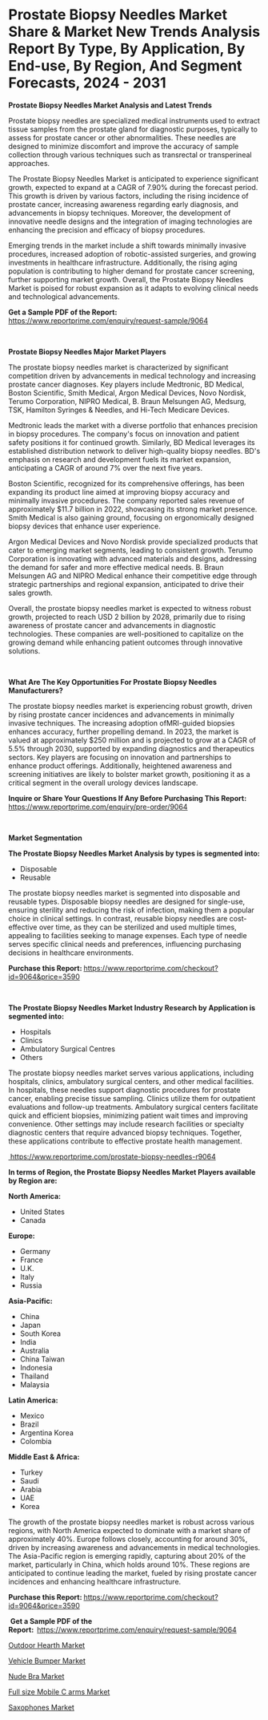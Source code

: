 <p><h1>Prostate Biopsy Needles Market Share & Market New Trends Analysis Report By Type, By Application, By End-use, By Region, And Segment Forecasts, 2024 - 2031</h1></p><p><strong>Prostate Biopsy Needles Market Analysis and Latest Trends</strong></p>
<p><p>Prostate biopsy needles are specialized medical instruments used to extract tissue samples from the prostate gland for diagnostic purposes, typically to assess for prostate cancer or other abnormalities. These needles are designed to minimize discomfort and improve the accuracy of sample collection through various techniques such as transrectal or transperineal approaches. </p><p>The Prostate Biopsy Needles Market is anticipated to experience significant growth, expected to expand at a CAGR of 7.90% during the forecast period. This growth is driven by various factors, including the rising incidence of prostate cancer, increasing awareness regarding early diagnosis, and advancements in biopsy techniques. Moreover, the development of innovative needle designs and the integration of imaging technologies are enhancing the precision and efficacy of biopsy procedures. </p><p>Emerging trends in the market include a shift towards minimally invasive procedures, increased adoption of robotic-assisted surgeries, and growing investments in healthcare infrastructure. Additionally, the rising aging population is contributing to higher demand for prostate cancer screening, further supporting market growth. Overall, the Prostate Biopsy Needles Market is poised for robust expansion as it adapts to evolving clinical needs and technological advancements.</p></p>
<p><strong>Get a Sample PDF of the Report:&nbsp;</strong> <a href="https://www.reportprime.com/enquiry/request-sample/9064?utm_campaign=100&utm_medium=2&utm_source=Github&utm_content=ia&utm_term=16112024&utm_id=prostate-biopsy-needles">https://www.reportprime.com/enquiry/request-sample/9064</a></p>
<p>&nbsp;</p>
<p><strong>Prostate Biopsy Needles Major Market Players</strong></p>
<p><p>The prostate biopsy needles market is characterized by significant competition driven by advancements in medical technology and increasing prostate cancer diagnoses. Key players include Medtronic, BD Medical, Boston Scientific, Smith Medical, Argon Medical Devices, Novo Nordisk, Terumo Corporation, NIPRO Medical, B. Braun Melsungen AG, Medsurg, TSK, Hamilton Syringes & Needles, and Hi-Tech Medicare Devices.</p><p>Medtronic leads the market with a diverse portfolio that enhances precision in biopsy procedures. The company's focus on innovation and patient safety positions it for continued growth. Similarly, BD Medical leverages its established distribution network to deliver high-quality biopsy needles. BD's emphasis on research and development fuels its market expansion, anticipating a CAGR of around 7% over the next five years.</p><p>Boston Scientific, recognized for its comprehensive offerings, has been expanding its product line aimed at improving biopsy accuracy and minimally invasive procedures. The company reported sales revenue of approximately $11.7 billion in 2022, showcasing its strong market presence. Smith Medical is also gaining ground, focusing on ergonomically designed biopsy devices that enhance user experience.</p><p>Argon Medical Devices and Novo Nordisk provide specialized products that cater to emerging market segments, leading to consistent growth. Terumo Corporation is innovating with advanced materials and designs, addressing the demand for safer and more effective medical needs. B. Braun Melsungen AG and NIPRO Medical enhance their competitive edge through strategic partnerships and regional expansion, anticipated to drive their sales growth.</p><p>Overall, the prostate biopsy needles market is expected to witness robust growth, projected to reach USD 2 billion by 2028, primarily due to rising awareness of prostate cancer and advancements in diagnostic technologies. These companies are well-positioned to capitalize on the growing demand while enhancing patient outcomes through innovative solutions.</p></p>
<p>&nbsp;</p>
<p><strong>What Are The Key Opportunities For Prostate Biopsy Needles Manufacturers?</strong></p>
<p><p>The prostate biopsy needles market is experiencing robust growth, driven by rising prostate cancer incidences and advancements in minimally invasive techniques. The increasing adoption ofMRI-guided biopsies enhances accuracy, further propelling demand. In 2023, the market is valued at approximately $250 million and is projected to grow at a CAGR of 5.5% through 2030, supported by expanding diagnostics and therapeutics sectors. Key players are focusing on innovation and partnerships to enhance product offerings. Additionally, heightened awareness and screening initiatives are likely to bolster market growth, positioning it as a critical segment in the overall urology devices landscape.</p></p>
<p><strong>Inquire or Share Your Questions If Any Before Purchasing This Report:</strong> <a href="https://www.reportprime.com/enquiry/pre-order/9064?utm_campaign=100&utm_medium=2&utm_source=Github&utm_content=ia&utm_term=16112024&utm_id=prostate-biopsy-needles">https://www.reportprime.com/enquiry/pre-order/9064</a></p>
<p>&nbsp;</p>
<p><strong>Market Segmentation</strong></p>
<p><strong>The Prostate Biopsy Needles Market Analysis by types is segmented into:</strong></p>
<p><ul><li>Disposable</li><li>Reusable</li></ul></p>
<p><p>The prostate biopsy needles market is segmented into disposable and reusable types. Disposable biopsy needles are designed for single-use, ensuring sterility and reducing the risk of infection, making them a popular choice in clinical settings. In contrast, reusable biopsy needles are cost-effective over time, as they can be sterilized and used multiple times, appealing to facilities seeking to manage expenses. Each type of needle serves specific clinical needs and preferences, influencing purchasing decisions in healthcare environments.</p></p>
<p><strong>Purchase this Report:&nbsp;</strong><a href="https://www.reportprime.com/checkout?id=9064&price=3590&utm_campaign=100&utm_medium=2&utm_source=Github&utm_content=ia&utm_term=16112024&utm_id=prostate-biopsy-needles">https://www.reportprime.com/checkout?id=9064&price=3590</a></p>
<p>&nbsp;</p>
<p><strong>The Prostate Biopsy Needles Market Industry Research by Application is segmented into:</strong></p>
<p><ul><li>Hospitals</li><li>Clinics</li><li>Ambulatory Surgical Centres</li><li>Others</li></ul></p>
<p><p>The prostate biopsy needles market serves various applications, including hospitals, clinics, ambulatory surgical centers, and other medical facilities. In hospitals, these needles support diagnostic procedures for prostate cancer, enabling precise tissue sampling. Clinics utilize them for outpatient evaluations and follow-up treatments. Ambulatory surgical centers facilitate quick and efficient biopsies, minimizing patient wait times and improving convenience. Other settings may include research facilities or specialty diagnostic centers that require advanced biopsy techniques. Together, these applications contribute to effective prostate health management.</p></p>
<p><a href="https://www.reportprime.com/prostate-biopsy-needles-r9064?utm_campaign=100&utm_medium=2&utm_source=Github&utm_content=ia&utm_term=16112024&utm_id=prostate-biopsy-needles">&nbsp;https://www.reportprime.com/prostate-biopsy-needles-r9064</a></p>
<p><strong>In terms of Region, the Prostate Biopsy Needles Market Players available by Region are:</strong></p>
<p>
    <p> <strong> North America: </strong>
        <ul>
            <li>United States</li>
            <li>Canada</li>
        </ul>
        </p> 
    <p> <strong> Europe: </strong>
        <ul>
            <li>Germany</li>
            <li>France</li>
            <li>U.K.</li>
            <li>Italy</li>
            <li>Russia</li>
        </ul>
        </p> 
    <p> <strong> Asia-Pacific: </strong>
        <ul>
            <li>China</li>
            <li>Japan</li>
            <li>South Korea</li>
            <li>India</li>
            <li>Australia</li>
            <li>China Taiwan</li>
            <li>Indonesia</li>
            <li>Thailand</li>
            <li>Malaysia</li>
        </ul>
        </p> 
    <p> <strong> Latin America: </strong>
        <ul>
            <li>Mexico</li>
            <li>Brazil</li>
            <li>Argentina Korea</li>
            <li>Colombia</li>
        </ul>
        </p> 
    <p> <strong> Middle East & Africa: </strong>
        <ul>
            <li>Turkey</li>
            <li>Saudi</li>
            <li>Arabia</li>
            <li>UAE</li>
            <li>Korea</li>
        </ul>
    </p>
    </p>
<p><p>The growth of the prostate biopsy needles market is robust across various regions, with North America expected to dominate with a market share of approximately 40%. Europe follows closely, accounting for around 30%, driven by increasing awareness and advancements in medical technologies. The Asia-Pacific region is emerging rapidly, capturing about 20% of the market, particularly in China, which holds around 10%. These regions are anticipated to continue leading the market, fueled by rising prostate cancer incidences and enhancing healthcare infrastructure.</p></p>
<p><strong>Purchase this Report: </strong><a href="https://www.reportprime.com/checkout?id=9064&price=3590&utm_campaign=100&utm_medium=2&utm_source=Github&utm_content=ia&utm_term=16112024&utm_id=prostate-biopsy-needles">https://www.reportprime.com/checkout?id=9064&price=3590</a></p>
<p>&nbsp;<strong>Get a Sample PDF of the Report:&nbsp;&nbsp;</strong><a href="https://www.reportprime.com/enquiry/request-sample/9064?utm_campaign=100&utm_medium=2&utm_source=Github&utm_content=ia&utm_term=16112024&utm_id=prostate-biopsy-needles">https://www.reportprime.com/enquiry/request-sample/9064</a></p>
<p><strong></strong></p>
<p><p><a href="https://issuu.com/reportprime-2/docs/outdoor-hearth-market-size-2030.ppt_e2e01fa0cbf1b8?utm_campaign=100&utm_medium=2&utm_source=Github&utm_content=ia&utm_term=16112024&utm_id=prostate-biopsy-needles">Outdoor Hearth Market</a></p><p><a href="https://www.linkedin.com/pulse/vehicle-bumper-market-share-analysis-growth-trends-forecasts-t0bwf?utm_campaign=100&utm_medium=2&utm_source=Github&utm_content=ia&utm_term=16112024&utm_id=prostate-biopsy-needles">Vehicle Bumper Market</a></p><p><a href="https://issuu.com/reportprime-2/docs/nude-bra-market-size-2030.pptx_87857ffc594936?utm_campaign=100&utm_medium=2&utm_source=Github&utm_content=ia&utm_term=16112024&utm_id=prostate-biopsy-needles">Nude Bra Market</a></p><p><a href="https://github.com/ParvinKhatun77/Market-Research-Report-List-1/blob/main/full-size-mobile-c-arms-market.md?utm_campaign=100&utm_medium=2&utm_source=Github&utm_content=ia&utm_term=16112024&utm_id=prostate-biopsy-needles">Full size Mobile C arms Market</a></p><p><a href="https://www.linkedin.com/pulse/driving-forces-global-saxophones-market-trends-applications-cjcuc?utm_campaign=100&utm_medium=2&utm_source=Github&utm_content=ia&utm_term=16112024&utm_id=prostate-biopsy-needles">Saxophones Market</a></p></p>